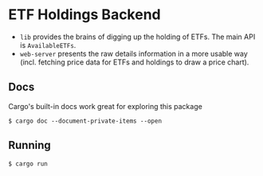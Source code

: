 # ETF Holdings Backend

- `lib` provides the brains of digging up the holding of ETFs. The main API is `AvailableETFs`.
- `web-server` presents the raw details information in a more usable way (incl. fetching price data for ETFs and holdings to draw a price chart).

## Docs
Cargo's built-in docs work great for exploring this package

```
$ cargo doc --document-private-items --open
```

## Running

```
$ cargo run
```
